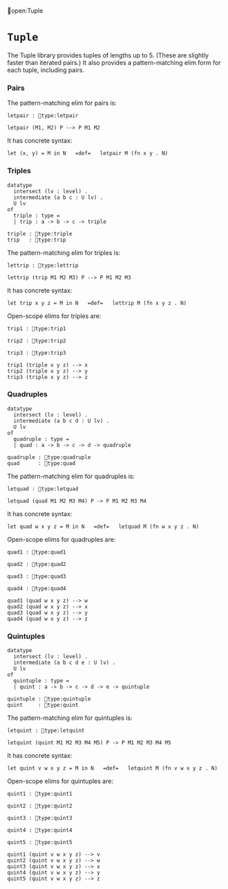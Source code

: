open:Tuple
# `Tuple`

The Tuple library provides tuples of lengths up to 5.  (These are
slightly faster than iterated pairs.) It also provides a
pattern-matching elim form for each tuple, including pairs.

### Pairs

The pattern-matching elim for pairs is:

    letpair : type:letpair

    letpair (M1, M2) P --> P M1 M2

It has concrete syntax:

    let (x, y) = M in N   =def=   letpair M (fn x y . N)


### Triples

    datatype
      intersect (lv : level) .
      intermediate (a b c : U lv) .
      U lv
    of
      triple : type =
      | trip : a -> b -> c -> triple

    triple : type:triple
    trip   : type:trip

The pattern-matching elim for triples is:

    lettrip : type:lettrip

    lettrip (trip M1 M2 M3) P --> P M1 M2 M3

It has concrete syntax:

    let trip x y z = M in N   =def=   lettrip M (fn x y z . N)

Open-scope elims for triples are:

    trip1 : type:trip1

    trip2 : type:trip2

    trip3 : type:trip3

    trip1 (triple x y z) --> x
    trip2 (triple x y z) --> y
    trip3 (triple x y z) --> z


### Quadruples

    datatype
      intersect (lv : level) .
      intermediate (a b c d : U lv) .
      U lv
    of
      quadruple : type =
      | quad : a -> b -> c -> d -> quadruple

    quadruple : type:quadruple
    quad      : type:quad

The pattern-matching elim for quadruples is:

    letquad : type:letquad

    letquad (quad M1 M2 M3 M4) P -> P M1 M2 M3 M4

It has concrete syntax:

    let quad w x y z = M in N   =def=   letquad M (fn w x y z . N)

Open-scope elims for quadruples are:

    quad1 : type:quad1

    quad2 : type:quad2

    quad3 : type:quad3

    quad4 : type:quad4

    quad1 (quad w x y z) --> w
    quad2 (quad w x y z) --> x
    quad3 (quad w x y z) --> y
    quad4 (quad w x y z) --> z


### Quintuples

    datatype
      intersect (lv : level) .
      intermediate (a b c d e : U lv) .
      U lv
    of
      quintuple : type =
      | quint : a -> b -> c -> d -> e -> quintuple

    quintuple : type:quintuple
    quint     : type:quint

The pattern-matching elim for quintuples is:

    letquint : type:letquint

    letquint (quint M1 M2 M3 M4 M5) P -> P M1 M2 M3 M4 M5

It has concrete syntax:

    let quint v w x y z = M in N   =def=   letquint M (fn v w x y z . N)

Open-scope elims for quintuples are:

    quint1 : type:quint1

    quint2 : type:quint2

    quint3 : type:quint3

    quint4 : type:quint4

    quint5 : type:quint5

    quint1 (quint v w x y z) --> v
    quint2 (quint v w x y z) --> w
    quint3 (quint v w x y z) --> x
    quint4 (quint v w x y z) --> y
    quint5 (quint v w x y z) --> z
